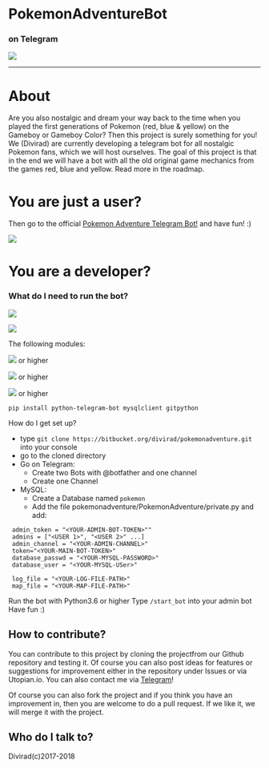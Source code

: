 # PokemonAdventureBot
### on Telegram


![](https://cdn4.telesco.pe/file/Sp_hBkulWtHvOA3If1O8cwmLVvBxFH62vlnowong_EapipGBrD7tc6VO9UiJBbKqc3qHIUfhk41JfWyBzQG92vKV15aj62fynmn4XCl9j2X-fcziSjgGFQDyahbIUpjGlLmvijKuWEIsxu_uCqMabMaHbDHq6KUNUROut7qKI5xg0NlVL6zlFkO3nNgUY0dG6S5ibXK0wTbLA4rIOCUEQW2pfm-1eSuqotl7NWBLigurLKXIL_oHOz-N8FUHOVtb5XL2dwmnCxWjZ36N25m6NRbh1rru_V5VuF1Qq-YH13VhF99DXs83lwvOq7GEqM9f5IsoUwEy1IlqszzZ-Dd2HA.jpg)


____________

# About
Are you also nostalgic and dream your way back to the time when you played the first generations of Pokemon (red, blue & yellow) on the Gameboy or Gameboy Color? Then this project is surely something for you! We (Divirad) are currently developing a telegram bot for all nostalgic Pokemon fans, which we will host ourselves. The goal of this project is that in the end we will have a bot with all the old original game mechanics from the games red, blue and yellow. Read more in the roadmap.

# You are just a user?

Then go to the official [Pokemon Adventure Telegram Bot!](t.me/pokemonadventurebot) and have fun! :)

![](https://img.shields.io/badge/Bot-not%20running-red.svg)

# You are a developer?

### What do I need to run the bot?

![](https://img.shields.io/badge/Python-3.6-green.svg)

![](https://img.shields.io/badge/MySQL-5.7.X-orange.svg)

The following modules:

![](https://img.shields.io/badge/p.t.b-10.1-grey.svg) or higher

![](https://img.shields.io/badge/mysqlclient-2.13.12-grey.svg) or higher

![](https://img.shields.io/badge/gitpython-2.1.9-grey.svg) or higher

`pip install python-telegram-bot mysqlclient gitpython`

How do I get set up?

* type `git clone https://bitbucket.org/divirad/pokemonadventure.git` into your console
* go to the cloned directory
* Go on Telegram:
  * Create two Bots with @botfather and one channel
  * Create one Channel
* MySQL:
  * Create a Database named `pokemon`
  * Add the file pokemonadventure/PokemonAdventure/private.py and add:

 ```
  admin_token = "<YOUR-ADMIN-BOT-TOKEN>""
  admins = ["<USER 1>", "<USER 2>" ...]
  admin_channel = "<YOUR-ADMIN-CHANNEL>"
  token="<YOUR-MAIN-BOT-TOKEN>"
  database_passwd = "<YOUR-MYSQL-PASSWORD>"
  database_user = "<YOUR-MYSQL-USer>"

  log_file = "<YOUR-LOG-FILE-PATH>"
  map_file = "<YOUR-MAP-FILE-PATH>"
```
  

 Run the bot with Python3.6 or higher
 Type `/start_bot` into your admin bot
 Have fun :)

## How to contribute?

You can contribute to this project by cloning the projectfrom our Github repository and testing it. Of course you can also post ideas for features or suggestions for improvement either in the repository under Issues or via  Utopian.io. You can also contact me via [Telegram](t.me/kurodevs)! 

Of course you can also fork the project and if you think you have an improvement in, then you are welcome to do a pull request. If we like it, we will merge it with the project.
## Who do I talk to?

Divirad(c)2017-2018

